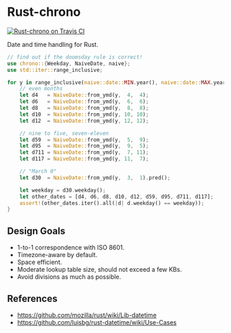 Rust-chrono
===========

[![Rust-chrono on Travis CI][travis-image]][travis]

[travis-image]: https://travis-ci.org/lifthrasiir/rust-chrono.png
[travis]: https://travis-ci.org/lifthrasiir/rust-chrono

Date and time handling for Rust.

```rust
// find out if the doomsday rule is correct!
use chrono::{Weekday, NaiveDate, naive};
use std::iter::range_inclusive;

for y in range_inclusive(naive::date::MIN.year(), naive::date::MAX.year()) {
    // even months
    let d4   = NaiveDate::from_ymd(y,  4,  4);
    let d6   = NaiveDate::from_ymd(y,  6,  6);
    let d8   = NaiveDate::from_ymd(y,  8,  8);
    let d10  = NaiveDate::from_ymd(y, 10, 10);
    let d12  = NaiveDate::from_ymd(y, 12, 12);

    // nine to five, seven-eleven
    let d59  = NaiveDate::from_ymd(y,  5,  9);
    let d95  = NaiveDate::from_ymd(y,  9,  5);
    let d711 = NaiveDate::from_ymd(y,  7, 11);
    let d117 = NaiveDate::from_ymd(y, 11,  7);

    // "March 0"
    let d30  = NaiveDate::from_ymd(y,  3,  1).pred();

    let weekday = d30.weekday();
    let other_dates = [d4, d6, d8, d10, d12, d59, d95, d711, d117];
    assert!(other_dates.iter().all(|d| d.weekday() == weekday));
}
```

Design Goals
------------

* 1-to-1 correspondence with ISO 8601.
* Timezone-aware by default.
* Space efficient.
* Moderate lookup table size, should not exceed a few KBs.
* Avoid divisions as much as possible.

References
----------

* https://github.com/mozilla/rust/wiki/Lib-datetime
* https://github.com/luisbg/rust-datetime/wiki/Use-Cases

